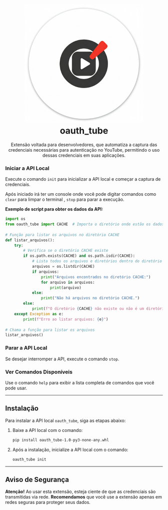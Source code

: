 <div align="center">
<h1>
  <img src="https://raw.githubusercontent.com/PauloCesar-dev404/oauth_tube/main/OAUTH_Tube/icons/favicon.png" alt="oauth_tube Logo" width="380"><br>
oauth_tube
</h1>
<p align="center">Extensão voltada para desenvolvedores, que automatiza a captura das credenciais necessárias para autenticação no YouTube, permitindo o uso dessas credenciais em suas aplicações.</p>
</div>


### Iniciar a API Local

Execute o comando `init` para inicializar a API local e começar a captura de credenciais.

Após iniciado irá ter um console onde você pode digitar comandos como `clear` para limpar o terminal , `stop` para parar a execução.




**Exemplo de script para obter os dados da API:**

```python
import os
from oauth_tube import CACHE  # Importa o diretório onde estão os dados salvos

# Função para listar os arquivos no diretório CACHE
def listar_arquivos():
    try:
        # Verifica se o diretório CACHE existe
        if os.path.exists(CACHE) and os.path.isdir(CACHE):
            # Lista todos os arquivos e diretórios dentro do diretório CACHE
            arquivos = os.listdir(CACHE)
            if arquivos:
                print("Arquivos encontrados no diretório CACHE:")
                for arquivo in arquivos:
                    print(arquivo)
            else:
                print("Não há arquivos no diretório CACHE.")
        else:
            print(f"O diretório {CACHE} não existe ou não é um diretório válido.")
    except Exception as e:
        print(f"Erro ao listar arquivos: {e}")

# Chama a função para listar os arquivos
listar_arquivos()
```

### Parar a API Local

Se desejar interromper a API, execute o comando `stop`.

### Ver Comandos Disponíveis

Use o comando `help` para exibir a lista completa de comandos que você pode usar.

---

## Instalação

Para instalar a API local `oauth_tube`, siga as etapas abaixo:

1. Baixe a API local com o comando:

   ```bash
   pip install oauth_tube-1.0-py3-none-any.whl
   ```

2. Após a instalação, inicialize a API local com o comando:

   ```bash
   oauth_tube init
   ```

---

## Aviso de Segurança

**Atenção!** Ao usar esta extensão, esteja ciente de que as credenciais são transmitidas via rede. **Recomendamos** que você use a extensão apenas em redes seguras para proteger seus dados.

